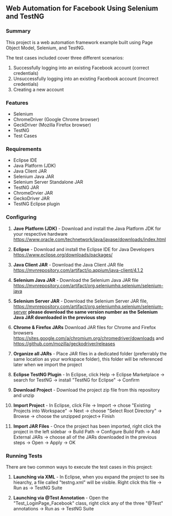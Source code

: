 ## Web Automation for Facebook Using Selenium and TestNG

### Summary

This project is a web automation framework example built using Page Object Model, Selenium, and TestNG. 

The test cases included cover three different scenarios:
1. Successfully logging into an existing Facebook account (correct credentials)
2. Unsuccessfully logging into an existing Facebook account (incorrect credentials) 
3. Creating a new account


### Features

- Selenium 
- ChromeDriver (Google Chrome browser)
- GeckDriver (Mozilla Firefox browser)
- TestNG
- Test Cases


### Requirements

- Eclipse IDE
- Java Platform (JDK)
- Java Client JAR
- Selenium Java JAR
- Selenium Server Standalone JAR
- TestNG JAR
- ChromeDrvier JAR
- GeckoDriver JAR
- TestNG Eclipse plugin


### Configuring

1) **Jave Platform (JDK)** - Download and install the Java Platform JDK for your respective hardware https://www.oracle.com/technetwork/java/javase/downloads/index.html

2) **Eclipse** - Download and install the Eclipse IDE for Java Developers https://www.eclipse.org/downloads/packages/

3) **Java Client JAR** - Download the Java Client JAR file https://mvnrepository.com/artifact/io.appium/java-client/4.1.2

4) **Selenium Java JAR** - Download the Selenium Java JAR file https://mvnrepository.com/artifact/org.seleniumhq.selenium/selenium-java

5) **Selenium Server JAR** - Download the Selenium Server JAR file, https://mvnrepository.com/artifact/org.seleniumhq.selenium/selenium-server
**please download the same version number as the Selenium Java JAR downloaded in the previous step**

6) **Chrome & Firefox JARs** Download JAR files for Chrome and Firefox browsers
https://sites.google.com/a/chromium.org/chromedriver/downloads and https://github.com/mozilla/geckodriver/releases

7) **Organize all JARs** - Place JAR files in a dedicated folder (preferrably the same location as your workspace folder), this folder will be referenced later when we import the project

8) **Eclipse TestNG Plugin** - In Eclipse, click Help -> Eclipse Marketplace -> search for TestNG -> install "TestNG for Eclipse" -> Confirm

9) **Download Project** - Download the project zip file from this repository and unzip

10) **Import Project** - In Eclipse, click File -> Import -> chose "Existing Projects into Workspace" -> Next -> choose "Select Root Directory" -> Browse -> choose the unzipped project-> Finish

11) **Import JAR Files** - Once the project has been imported, right click the project in the left sidebar -> Build Path -> Configure Build Path -> Add External JARs -> choose all of the JARs downloaded in the previous steps -> Open -> Apply -> OK


### Running Tests
There are two common ways to execute the test cases in this project:

1) **Launching via XML** - In Eclipse, when you expand the project to see its hiearchy, a file called "testng.xml" will be visible. Right click this file  -> Run as -> TestNG Suite

2) **Launching via @Test Annotation** - Open the "Test_LoginPage_Facebook" class, right click any of the three "@Test" annotations -> Run as -> TestNG Suite
